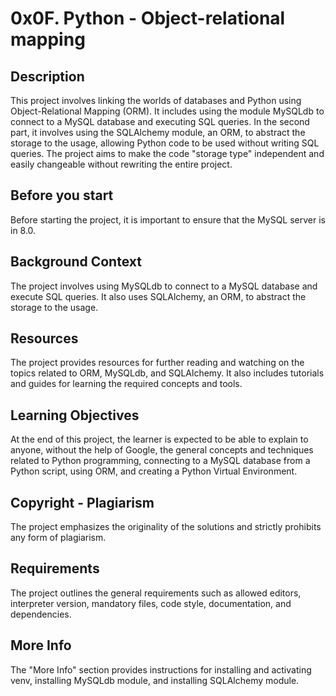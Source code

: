 # 0x0F. Python - Object-relational mapping

## Description
This project involves linking the worlds of databases and Python using Object-Relational Mapping (ORM). It includes using the module MySQLdb to connect to a MySQL database and executing SQL queries. In the second part, it involves using the SQLAlchemy module, an ORM, to abstract the storage to the usage, allowing Python code to be used without writing SQL queries. The project aims to make the code "storage type" independent and easily changeable without rewriting the entire project.

## Before you start
Before starting the project, it is important to ensure that the MySQL server is in 8.0. 

## Background Context
The project involves using MySQLdb to connect to a MySQL database and execute SQL queries. It also uses SQLAlchemy, an ORM, to abstract the storage to the usage.

## Resources
The project provides resources for further reading and watching on the topics related to ORM, MySQLdb, and SQLAlchemy. It also includes tutorials and guides for learning the required concepts and tools.

## Learning Objectives
At the end of this project, the learner is expected to be able to explain to anyone, without the help of Google, the general concepts and techniques related to Python programming, connecting to a MySQL database from a Python script, using ORM, and creating a Python Virtual Environment.

## Copyright - Plagiarism
The project emphasizes the originality of the solutions and strictly prohibits any form of plagiarism. 

## Requirements
The project outlines the general requirements such as allowed editors, interpreter version, mandatory files, code style, documentation, and dependencies.

## More Info
The "More Info" section provides instructions for installing and activating venv, installing MySQLdb module, and installing SQLAlchemy module.
